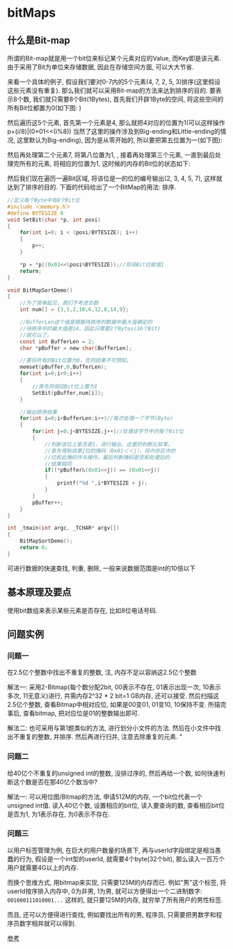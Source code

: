 # bitMaps

## 什么是Bit-map

所谓的Bit-map就是用一个bit位来标记某个元素对应的Value, 而Key即是该元素. 由于采用了Bit为单位来存储数据, 因此在存储空间方面, 可以大大节省. 

来看一个具体的例子, 假设我们要对0-7内的5个元素(4, 7, 2, 5, 3)排序(这里假设这些元素没有重复). 那么我们就可以采用Bit-map的方法来达到排序的目的. 要表示8个数, 我们就只需要8个Bit(1Bytes), 首先我们开辟1Byte的空间, 将这些空间的所有Bit位都置为0(如下图: )

然后遍历这5个元素, 首先第一个元素是4, 那么就把4对应的位置为1(可以这样操作 p+(i/8)|(0×01<<(i%8)) 当然了这里的操作涉及到Big-ending和Little-ending的情况, 这里默认为Big-ending), 因为是从零开始的, 所以要把第五位置为一(如下图): 

然后再处理第二个元素7, 将第八位置为1, , 接着再处理第三个元素, 一直到最后处理完所有的元素, 将相应的位置为1, 这时候的内存的Bit位的状态如下: 

然后我们现在遍历一遍Bit区域, 将该位是一的位的编号输出(2, 3, 4, 5, 7), 这样就达到了排序的目的. 下面的代码给出了一个BitMap的用法: 排序. 

```c
//定义每个Byte中有8个Bit位  
#include ＜memory.h＞  
#define BYTESIZE 8  
void SetBit(char *p, int posi)  
{  
    for(int i=0; i < (posi/BYTESIZE); i++)  
    {  
        p++;  
    }  

    *p = *p|(0x01<<(posi%BYTESIZE));//将该Bit位赋值1  
    return;  
}  

void BitMapSortDemo()  
{  
    //为了简单起见，我们不考虑负数  
    int num[] = {3,5,2,10,6,12,8,14,9};  

    //BufferLen这个值是根据待排序的数据中最大值确定的  
    //待排序中的最大值是14，因此只需要2个Bytes(16个Bit)  
    //就可以了。  
    const int BufferLen = 2;  
    char *pBuffer = new char[BufferLen];  

    //要将所有的Bit位置为0，否则结果不可预知。  
    memset(pBuffer,0,BufferLen);  
    for(int i=0;i<9;i++)  
    {  
        //首先将相应Bit位上置为1  
        SetBit(pBuffer,num[i]);  
    }  

    //输出排序结果  
    for(int i=0;i<BufferLen;i++)//每次处理一个字节(Byte)  
    {  
        for(int j=0;j<BYTESIZE;j++)//处理该字节中的每个Bit位  
        {  
            //判断该位上是否是1，进行输出，这里的判断比较笨。  
            //首先得到该第j位的掩码（0x01＜＜j），将内存区中的  
            //位和此掩码作与操作。最后判断掩码是否和处理后的  
            //结果相同  
            if((*pBuffer&(0x01<<j)) == (0x01<<j))  
            {  
                printf("%d ",i*BYTESIZE + j);  
            }  
        }  
        pBuffer++;  
    }  
}  

int _tmain(int argc, _TCHAR* argv[])  
{  
    BitMapSortDemo();  
    return 0;  
}
```

可进行数据的快速查找, 判重, 删除, 一般来说数据范围是int的10倍以下

## 基本原理及要点

使用bit数组来表示某些元素是否存在, 比如8位电话号码.

## 问题实例

### 问题一

在2.5亿个整数中找出不重复的整数, 注, 内存不足以容纳这2.5亿个整数

解法一: 采用2-Bitmap(每个数分配2bit, 00表示不存在, 01表示出现一次, 10表示多次, 11无意义)进行, 共需内存2^32 * 2 bit=1 GB内存, 还可以接受. 然后扫描这2.5亿个整数, 查看Bitmap中相对应位, 如果是00变01, 01变10, 10保持不变. 所描完事后, 查看bitmap, 把对应位是01的整数输出即可. 

解法二: 也可采用与第1题类似的方法, 进行划分小文件的方法. 然后在小文件中找出不重复的整数, 并排序. 然后再进行归并, 注意去除重复的元素. "

### 问题二

给40亿个不重复的unsigned int的整数, 没排过序的, 然后再给一个数, 如何快速判断这个数是否在那40亿个数当中? 

解法一: 可以用位图/Bitmap的方法, 申请512M的内存, 一个bit位代表一个unsigned int值. 读入40亿个数, 设置相应的bit位, 读入要查询的数, 查看相应bit位是否为1, 为1表示存在, 为0表示不存在. 

### 问题三

以用户标签管理为例, 在巨大的用户数量的场景下, 再与userId字段绑定是相当愚蠢的行为, 假设是一个int型的userId, 就需要4个byte(32个bit), 那么读入一百万个用户就需要4G以上的内存.

而换个思维方式, 用bitmap来实现, 只需要125M的内存而已. 例如"男"这个标签, 将userId按序排入内存中, 0为非男, 1为男, 就可以方便得出一个二进制数字: `001000111010001...` 这样的, 就只要125M的内存, 就穷举了所有用户的男性标签.

而且, 还可以方便得进行查找, 例如要找出所有的男, 程序员, 只需要把男数字和程序员数字相并就可以得到.

[参考](https://www.fanhaobai.com/2017/08/bitmap.html)

